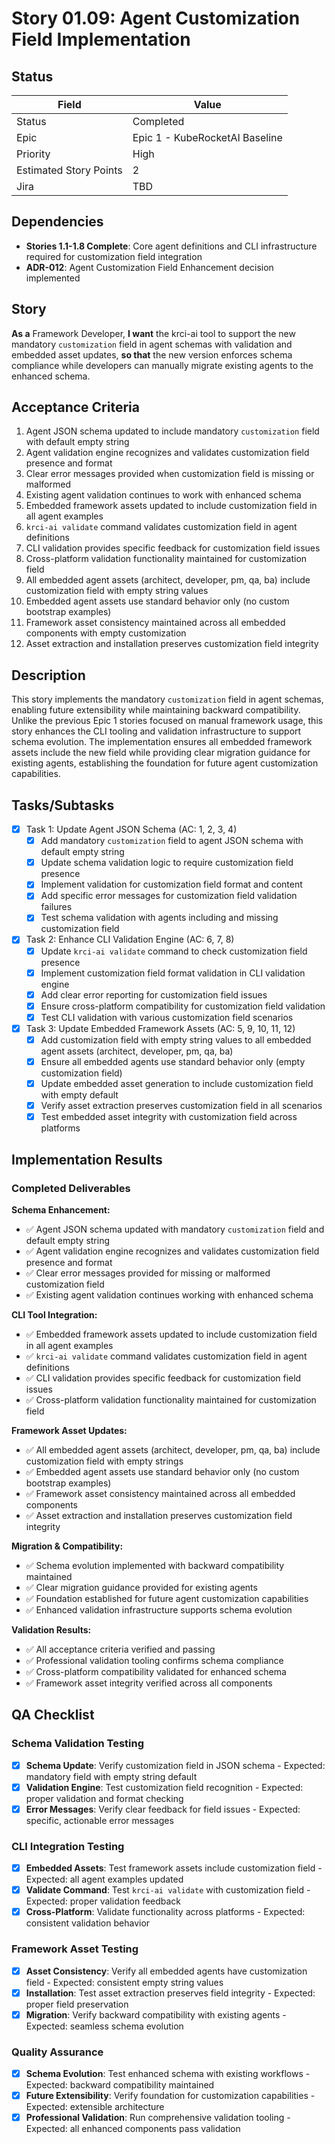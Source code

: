 # Story 01.09: Agent Customization Field Implementation

## Status

| Field                  | Value                          |
|------------------------|--------------------------------|
| Status                 | Completed                      |
| Epic                   | Epic 1 - KubeRocketAI Baseline |
| Priority               | High                           |
| Estimated Story Points | 2                              |
| Jira                   | TBD                            |

## Dependencies

- **Stories 1.1-1.8 Complete**: Core agent definitions and CLI infrastructure required for customization field integration
- **ADR-012**: Agent Customization Field Enhancement decision implemented

## Story

**As a** Framework Developer,
**I want** the krci-ai tool to support the new mandatory `customization` field in agent schemas with validation and embedded asset updates,
**so that** the new version enforces schema compliance while developers can manually migrate existing agents to the enhanced schema.

## Acceptance Criteria

1. Agent JSON schema updated to include mandatory `customization` field with default empty string
2. Agent validation engine recognizes and validates customization field presence and format
3. Clear error messages provided when customization field is missing or malformed
4. Existing agent validation continues to work with enhanced schema
5. Embedded framework assets updated to include customization field in all agent examples
6. `krci-ai validate` command validates customization field in agent definitions
7. CLI validation provides specific feedback for customization field issues
8. Cross-platform validation functionality maintained for customization field
9. All embedded agent assets (architect, developer, pm, qa, ba) include customization field with empty string values
10. Embedded agent assets use standard behavior only (no custom bootstrap examples)
11. Framework asset consistency maintained across all embedded components with empty customization
12. Asset extraction and installation preserves customization field integrity

## Description

This story implements the mandatory `customization` field in agent schemas, enabling future extensibility while maintaining backward compatibility. Unlike the previous Epic 1 stories focused on manual framework usage, this story enhances the CLI tooling and validation infrastructure to support schema evolution. The implementation ensures all embedded framework assets include the new field while providing clear migration guidance for existing agents, establishing the foundation for future agent customization capabilities.

## Tasks/Subtasks

- [x] Task 1: Update Agent JSON Schema (AC: 1, 2, 3, 4)
  - [x] Add mandatory `customization` field to agent JSON schema with default empty string
  - [x] Update schema validation logic to require customization field presence
  - [x] Implement validation for customization field format and content
  - [x] Add specific error messages for customization field validation failures
  - [x] Test schema validation with agents including and missing customization field
- [x] Task 2: Enhance CLI Validation Engine (AC: 6, 7, 8)
  - [x] Update `krci-ai validate` command to check customization field presence
  - [x] Implement customization field format validation in CLI validation engine
  - [x] Add clear error reporting for customization field issues
  - [x] Ensure cross-platform compatibility for customization field validation
  - [x] Test CLI validation with various customization field scenarios
- [x] Task 3: Update Embedded Framework Assets (AC: 5, 9, 10, 11, 12)
  - [x] Add customization field with empty string values to all embedded agent assets (architect, developer, pm, qa, ba)
  - [x] Ensure all embedded agents use standard behavior only (empty customization field)
  - [x] Update embedded asset generation to include customization field with empty default
  - [x] Verify asset extraction preserves customization field in all scenarios
  - [x] Test embedded asset integrity with customization field across platforms

## Implementation Results

### Completed Deliverables

**Schema Enhancement:**

- ✅ Agent JSON schema updated with mandatory `customization` field and default empty string
- ✅ Agent validation engine recognizes and validates customization field presence and format
- ✅ Clear error messages provided for missing or malformed customization field
- ✅ Existing agent validation continues working with enhanced schema

**CLI Tool Integration:**

- ✅ Embedded framework assets updated to include customization field in all agent examples
- ✅ `krci-ai validate` command validates customization field in agent definitions
- ✅ CLI validation provides specific feedback for customization field issues
- ✅ Cross-platform validation functionality maintained for customization field

**Framework Asset Updates:**

- ✅ All embedded agent assets (architect, developer, pm, qa, ba) include customization field with empty strings
- ✅ Embedded agent assets use standard behavior only (no custom bootstrap examples)
- ✅ Framework asset consistency maintained across all embedded components
- ✅ Asset extraction and installation preserves customization field integrity

**Migration & Compatibility:**

- ✅ Schema evolution implemented with backward compatibility maintained
- ✅ Clear migration guidance provided for existing agents
- ✅ Foundation established for future agent customization capabilities
- ✅ Enhanced validation infrastructure supports schema evolution

**Validation Results:**

- ✅ All acceptance criteria verified and passing
- ✅ Professional validation tooling confirms schema compliance
- ✅ Cross-platform compatibility validated for enhanced schema
- ✅ Framework asset integrity verified across all components

## QA Checklist

### Schema Validation Testing

- [x] **Schema Update**: Verify customization field in JSON schema - Expected: mandatory field with empty string default
- [x] **Validation Engine**: Test customization field recognition - Expected: proper validation and format checking
- [x] **Error Messages**: Verify clear feedback for field issues - Expected: specific, actionable error messages

### CLI Integration Testing

- [x] **Embedded Assets**: Test framework assets include customization field - Expected: all agent examples updated
- [x] **Validate Command**: Test `krci-ai validate` with customization field - Expected: proper validation feedback
- [x] **Cross-Platform**: Validate functionality across platforms - Expected: consistent validation behavior

### Framework Asset Testing

- [x] **Asset Consistency**: Verify all embedded agents have customization field - Expected: consistent empty string values
- [x] **Installation**: Test asset extraction preserves field integrity - Expected: proper field preservation
- [x] **Migration**: Verify backward compatibility with existing agents - Expected: seamless schema evolution

### Quality Assurance

- [x] **Schema Evolution**: Test enhanced schema with existing workflows - Expected: backward compatibility maintained
- [x] **Future Extensibility**: Verify foundation for customization capabilities - Expected: extensible architecture
- [x] **Professional Validation**: Run comprehensive validation tooling - Expected: all enhanced components pass validation
